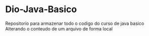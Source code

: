 # Dio-Java-Basico
Repositorio para armazenar todo o codigo do curso de java basico
Alterando o conteudo de um arquivo de forma local
